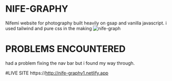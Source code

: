 # NIFE-GRAPHY
Nifemi website for photography built heavily on gsap and vanilla javascript.
i used tailwind and pure css in the making
![nife-graph](https://user-images.githubusercontent.com/103334963/193362989-fbda43d0-3b7d-4394-abdb-8b415faec804.png)

# PROBLEMS ENCOUNTERED
 had a problem fixing the nav bar but i found  my way through.
    
#LIVE SITE
https://http://nife-graphy1.netlify.app
